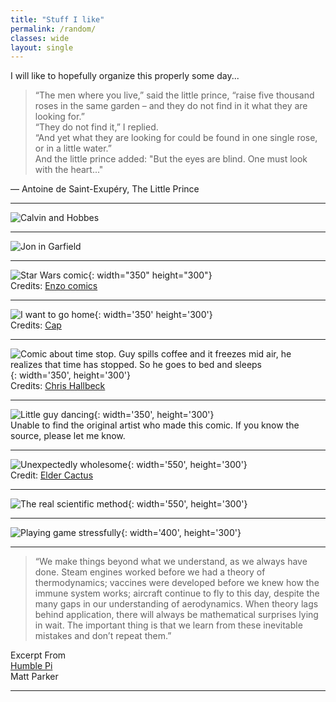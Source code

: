 ```yaml
---
title: "Stuff I like"
permalink: /random/
classes: wide
layout: single
---
```


I will like to hopefully organize this properly some day...

> “The men where you live,” said the little prince, “raise five thousand roses in the same garden – and they do not find in it what they are looking for.”  
> “They do not find it,” I replied.  
> “And yet what they are looking for could be found in one single rose, or in a little water.”  
> And the little prince added: "But the eyes are blind. One must look with the heart..."

— Antoine de Saint-Exupéry, The Little Prince

---

![Calvin and Hobbes](/images/calvin1.jpg)

---

![Jon in Garfield](/images/jon_garfield.jpg "Garfield comic")  

---

![Star Wars comic](/images/starwars.jpg){: width="350" height="300"}  
Credits: [Enzo comics](https://enzocomics.tumblr.com/)

---

![I want to go home](/images/gohome.png){: width='350' height='300'}  
Credits: [Cap](https://twitter.com/_caplog/)

---

![Comic about time stop. Guy spills coffee and it freezes mid air, he realizes that time has stopped. So he goes to bed and sleeps](/images/timestop.jpg){: width='350', height='300'}  
Credits: [Chris Hallbeck](https://www.instagram.com/chrishallbeck/)

---

![Little guy dancing](/images/guy_dance.jpg){: width='350', height='300'}  
Unable to find the original artist who made this comic. If you know the source, please let me know.

---

![Unexpectedly wholesome](/images/bully.png){: width='550', height='300'}  
Credit: [Elder Cactus](https://www.eldercactus.com/)

---

![The real scientific method](/images/data.jpg){: width='550', height='300'}  

---

![Playing game stressfully](/images/game.jpg){: width='400', height='300'}

---

> “We make things beyond what we understand, as we always have done. Steam engines worked before we had a theory of thermodynamics; vaccines were developed before we knew how the immune system works; aircraft continue to fly to this day, despite the many gaps in our understanding of aerodynamics. When theory lags behind application, there will always be mathematical surprises lying in wait. The important thing is that we learn from these inevitable mistakes and don’t repeat them.”

Excerpt From  
[Humble Pi](https://www.goodreads.com/en/book/show/39074550)  
Matt Parker

---